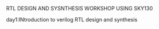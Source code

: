 RTL DESIGN AND SYSNTHESIS WORKSHOP USING SKY130

day1:INtroduction to verilog RTL design and synthesis


